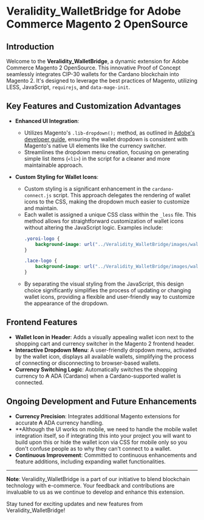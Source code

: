 # Veralidity_WalletBridge for Adobe Commerce Magento 2 OpenSource

## Introduction

Welcome to the **Veralidity_WalletBridge**, a dynamic extension for Adobe Commerce Magento 2 OpenSource. This innovative Proof of Concept seamlessly integrates CIP-30 wallets for the Cardano blockchain into Magento 2. It's designed to leverage the best practices of Magento, utilizing LESS, JavaScript, `requirejs`, and `data-mage-init`.

## Key Features and Customization Advantages

- **Enhanced UI Integration**: 
  - Utilizes Magento's `.lib-dropdown();` method, as outlined in [Adobe's developer guide](https://developer.adobe.com/commerce/frontend-core/javascript/jquery-widgets/dropdown/), ensuring the wallet dropdown is consistent with Magento's native UI elements like the currency switcher.
  - Streamlines the dropdown menu creation, focusing on generating simple list items (`<li>`) in the script for a cleaner and more maintainable approach.

- **Custom Styling for Wallet Icons**: 
  - Custom styling is a significant enhancement in the `cardano-connect.js` script. This approach delegates the rendering of wallet icons to the CSS, making the dropdown much easier to customize and maintain. 
  - Each wallet is assigned a unique CSS class within the `_less` file. This method allows for straightforward customization of wallet icons without altering the JavaScript logic. Examples include:
    ```css
    .yoroi-logo {
        background-image: url("../Veralidity_WalletBridge/images/wallets/yoroi-logo.png");
    }

    .lace-logo {
        background-image: url("../Veralidity_WalletBridge/images/wallets/lace-logo.png");
    }
    ```
  - By separating the visual styling from the JavaScript, this design choice significantly simplifies the process of updating or changing wallet icons, providing a flexible and user-friendly way to customize the appearance of the dropdown.

## Frontend Features

- **Wallet Icon in Header**: Adds a visually appealing wallet icon next to the shopping cart and currency switcher in the Magento 2 frontend header.
- **Interactive Dropdown Menu**: A user-friendly dropdown menu, activated by the wallet icon, displays all available wallets, simplifying the process of connecting or disconnecting to browser-based wallets.
- **Currency Switching Logic**: Automatically switches the shopping currency to ₳ ADA (Cardano) when a Cardano-supported wallet is connected.

## Ongoing Development and Future Enhancements

- **Currency Precision**: Integrates additional Magento extensions for accurate ₳ ADA currency handling.
- **Although the UI works on mobile, we need to handle the mobile wallet integration itself, so if integrating this into your project you will want to build upon this or hide the wallet icon via CSS for mobile only so you don't confuse people as to why they can't connect to a wallet.
- **Continuous Improvement**: Committed to continuous enhancements and feature additions, including expanding wallet functionalities.

---

**Note**: Veralidity_WalletBridge is a part of our initiative to blend blockchain technology with e-commerce. Your feedback and contributions are invaluable to us as we continue to develop and enhance this extension.

Stay tuned for exciting updates and new features from Veralidity_WalletBridge!
